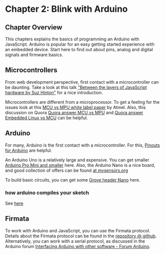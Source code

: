 # Chapter 2: Blink with Arduino

## Chapter Overview

This chapters explains the basics of programming an Arduino with JavaScript. Arduino is popular for an easy getting started experience with an embedded device. Start here to find out about pins, analog and digital signals and firmware basics.

## Microcontrollers

From web development perspective, first contact with a microcontroller can be daunting. Take a look at this talk ["Between the layers of JavaScript hardware by Suz Hinton"](https://vimeo.com/129003513) for a nice introduction.

Microcontrollers are different from a microprocessor. To get a feeling for the issues look at this [MCU vs MPU white label paper](http://www.atmel.com/images/mcu_vs_mpu_article.pdf) by Atmel. Also, this discussion on Quora [Quora answer MCU vs MPU](https://www.quora.com/What-is-the-difference-between-a-microprocessor-and-microcontroller) and [Quora answer Embedded Linux vs MCU](https://www.quora.com/What-is-the-difference-between-a-Linux-based-embedded-system-and-a-microcontroller-based-embedded-system) can be helpful. 

## Arduino

For many, Arduino is the first contact with a microcontroller. For this, [Pinouts for Arduino](http://www.pighixxx.com/test/pinoutspg/boards/#prettyPhoto) are helpful. 

An Arduino Uno is a relatively large and expensive. You can get smaller [Arduino Pro Mini and smaller](http://blog.farsinotare.com/2015/11/08/arduino-pro-mini/) here. Also, the Arduino Nano is a nice board, and good collection of offers can be found [at mysensors.org](https://www.mysensors.org/store/#arduinos)

To build basic circuits, you can get some [Grove header Nano](https://www.tindie.com/products/imrehg/grovehat-for-arduino-nano/) here.

### how arduino compiles your sketch

See [here](http://thinkingonthinking.com/an-arduino-sketch-from-scratch/)

## Firmata

To work with Arduino and JavaScript, you can use the Firmata protocol. Details about the Firmata protocol can be found in the [repository @ github](https://github.com/firmata/protocol). Alternatively, you can work with a serial protocol, as discussed in the Arduino forum [Interfacing Arduino with other software - Forum Arduino](http://forum.arduino.cc/index.php?board=12.0).


